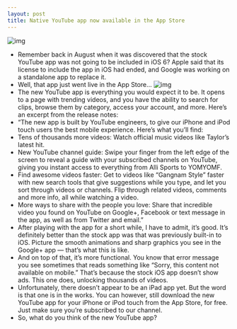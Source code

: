 ```yaml
---
layout: post
title: Native YouTube app now available in the App Store
---
```

![img](http://media.idownloadblog.com/wp-content/uploads/2012/09/new-youtube-ss-1-e1347354245989.png)
* Remember back in August when it was discovered that the stock YouTube app was not going to be included in iOS 6? Apple said that its license to include the app in iOS had ended, and Google was working on a standalone app to replace it.
* Well, that app just went live in the App Store…
![img](http://media.idownloadblog.com/wp-content/uploads/2012/09/new-youtube-ss-2-e1347354291678.png)
* The new YouTube app is everything you would expect it to be. It opens to a page with trending videos, and you have the ability to search for clips, browse them by category, access your account, and more. Here’s an excerpt from the release notes:
* “The new app is built by YouTube engineers, to give our iPhone and iPod touch users the best mobile experience. Here’s what you’ll find:
* Tens of thousands more videos: Watch official music videos like Taylor’s latest hit.
* New YouTube channel guide: Swipe your finger from the left edge of the screen to reveal a guide with your subscribed channels on YouTube, giving you instant access to everything from Alli Sports to YOMYOMF.
* Find awesome videos faster: Get to videos like “Gangnam Style” faster with new search tools that give suggestions while you type, and let you sort through videos or channels. Flip through related videos, comments and more info, all while watching a video.
* More ways to share with the people you love: Share that incredible video you found on YouTube on Google+, Facebook or text message in the app, as well as from Twitter and email.”
* After playing with the app for a short while, I have to admit, it’s good. It’s definitely better than the stock app was that was previously built-in to iOS. Picture the smooth animations and sharp graphics you see in the Google+ app — that’s what this is like.
* And on top of that, it’s more functional. You know that error message you see sometimes that reads something like “Sorry, this content not available on mobile.” That’s because the stock iOS app doesn’t show ads. This one does, unlocking thousands of videos.
* Unfortunately, there doesn’t appear to be an iPad app yet. But the word is that one is in the works. You can however, still download the new YouTube app for your iPhone or iPod touch from the App Store, for free. Just make sure you’re subscribed to our channel.
* So, what do you think of the new YouTube app?

